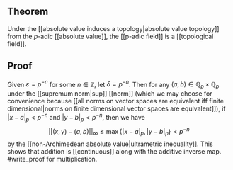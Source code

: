 ## Theorem 
Under the [[absolute value induces a topology|absolute value topology]] from the $p$-adic [[absolute value]], the [[p-adic field]] is a [[topological field]]. 
## Proof
Given $\varepsilon =p^{-n}$ for some $n\in\mathbb Z$, let $\delta = p^{-n}$. Then for any $(a,b)\in \mathbb Q_p\times\mathbb Q_p$ under the [[supremum norm|sup]] [[norm]] (which we may choose for convenience because [[all norms on vector spaces are equivalent iff finite dimensional|norms on finite dimensional vector spaces are equivalent]]), if $|x-a|_p <p^{-n}$ and $|y-b|_p < p^{-n}$, then we have $$||(x,y)-(a,b)||_\infty \leq\max\{|x-a|_p, |y-b|_p\}<p^{-n}$$ by the [[non-Archimedean absolute value|ultrametric inequality]]. This shows that addition is [[continuous]] along with the additive inverse map. 
#write_proof  for multiplication.